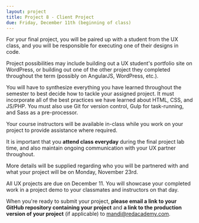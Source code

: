 ```yaml
---
layout: project
title: Project 8 - Client Project
due: Friday, December 11th (beginning of class)
---
```


For your final project, you will be paired up with a student from the UX class, and you will be responsible for executing one of their designs in code.

Project possibilities may include building out a UX student's portfolio site on WordPress, or building out one of the other project they completed throughout the term (possibly on AngularJS, WordPress, etc.).

You will have to synthesize everything you have learned throughout the semester to best decide how to tackle your assigned project. It must incorporate all of the best practices we have learned about HTML, CSS, and JS/PHP. You must also use Git for version control, Gulp for task-running, and Sass as a pre-processor.

Your course instructors will be available in-class while you work on your project to provide assistance where required.

It is important that you **attend class everyday** during the final project lab time, and also maintain ongoing communication with your UX partner throughout.

More details will be supplied regarding who you will be partnered with and what your project will be on Monday, November 23rd.

All UX projects are due on December 11. You will showcase your completed work in a project demo to your classmates and instructors on that day.

When you're ready to submit your project, **please email a link to your GitHub repository containing your project** and **a link to the production version of your project** (if applicable) to [mandi@redacademy.com](mailto:mandi@redacademy.com).
